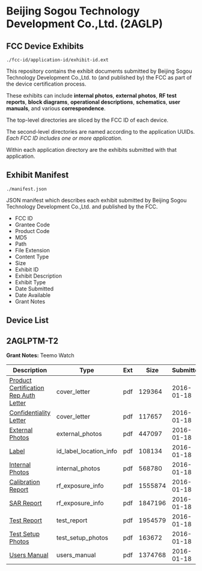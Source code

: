 # Beijing Sogou Technology Development Co.,Ltd. (2AGLP)
## FCC Device Exhibits

```
./fcc-id/application-id/exhibit-id.ext
```

This repository contains the exhibit documents submitted by Beijing Sogou Technology Development Co.,Ltd. to (and published by) the FCC as part of the device certification process.

These exhibits can include **internal photos**, **external photos**, **RF test reports**, **block diagrams**, **operational descriptions**, **schematics**, **user manuals**, and various **correspondence**.

The top-level directories are sliced by the FCC ID of each device.

The second-level directories are named according to the application UUIDs. *Each FCC ID includes one or more application.*

Within each application directory are the exhibits submitted with that application. 

## Exhibit Manifest

```
./manifest.json
```

JSON manifest which describes each exhibit submitted by Beijing Sogou Technology Development Co.,Ltd. and published by the FCC.

- FCC ID
- Grantee Code
- Product Code
- MD5
- Path
- File Extension
- Content Type
- Size
- Exhibit ID
- Exhibit Description
- Exhibit Type
- Date Submitted
- Date Available
- Grant Notes

## Device List
## 2AGLPTM-T2
**Grant Notes:** Teemo Watch

| Description | Type | Ext | Size | Submitted | Available |
| ----------- | ---- | --- | ---- | --------- | --------- |
| [Product Certification Rep Auth Letter](2AGLPTM-T2/8bd8f3ac939009c1bd194a5f9af4767e/2876612.pdf) | cover_letter | pdf | 129364 | 2016-01-18 | 2016-02-12 |
| [Confidentiality Letter](2AGLPTM-T2/8bd8f3ac939009c1bd194a5f9af4767e/2876613.pdf) | cover_letter | pdf | 117657 | 2016-01-18 | 2016-02-12 |
| [External Photos](2AGLPTM-T2/8bd8f3ac939009c1bd194a5f9af4767e/2876623.pdf) | external_photos | pdf | 447097 | 2016-01-18 | 2016-02-12 |
| [Label](2AGLPTM-T2/8bd8f3ac939009c1bd194a5f9af4767e/2876625.pdf) | id_label_location_info | pdf | 108134 | 2016-01-18 | 2016-02-12 |
| [Internal Photos](2AGLPTM-T2/8bd8f3ac939009c1bd194a5f9af4767e/2876624.pdf) | internal_photos | pdf | 568780 | 2016-01-18 | 2016-02-12 |
| [Calibration Report](2AGLPTM-T2/8bd8f3ac939009c1bd194a5f9af4767e/2834828.pdf) | rf_exposure_info | pdf | 1555874 | 2016-01-18 | 2016-02-12 |
| [SAR Report](2AGLPTM-T2/8bd8f3ac939009c1bd194a5f9af4767e/2876622.pdf) | rf_exposure_info | pdf | 1847196 | 2016-01-18 | 2016-02-12 |
| [Test Report](2AGLPTM-T2/8bd8f3ac939009c1bd194a5f9af4767e/2876619.pdf) | test_report | pdf | 1954579 | 2016-01-18 | 2016-02-12 |
| [Test Setup Photos](2AGLPTM-T2/8bd8f3ac939009c1bd194a5f9af4767e/2876620.pdf) | test_setup_photos | pdf | 163672 | 2016-01-18 | 2016-02-12 |
| [Users Manual](2AGLPTM-T2/8bd8f3ac939009c1bd194a5f9af4767e/2876626.pdf) | users_manual | pdf | 1374768 | 2016-01-18 | 2016-02-12 |

